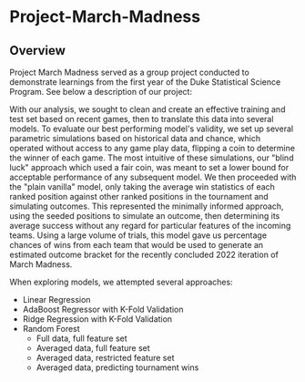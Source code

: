 # Project-March-Madness

## Overview
Project March Madness served as a group project conducted to demonstrate learnings from the first year of the Duke Statistical Science Program. See below a description of our project:

With our analysis, we sought to clean and create an effective training and test set based on recent games, then to translate this data into several models. To evaluate our best performing model's validity, we set up several parametric simulations based on historical data and chance, which operated without access to any game play data, flipping a coin to determine the winner of each game. The most intuitive of these simulations, our "blind luck" approach which used a fair coin, was meant to set a lower bound for acceptable performance of any subsequent model. We then proceeded with the "plain vanilla" model, only taking the average win statistics of each ranked position against other ranked positions in the tournament and simulating outcomes. This represented the minimally informed approach, using the seeded positions to simulate an outcome, then determining its average success without any regard for particular features of the incoming teams. Using a large volume of trials, this model gave us percentage chances of wins from each team that would be used to generate an estimated outcome bracket for the recently concluded 2022 iteration of March Madness.

When exploring models, we attempted several approaches:

- Linear Regression
- AdaBoost Regressor with K-Fold Validation
- Ridge Regression with K-Fold Validation
- Random Forest
  - Full data, full feature set
  - Averaged data, full feature set
  - Averaged data, restricted feature set
  - Averaged data, predicting tournament wins
